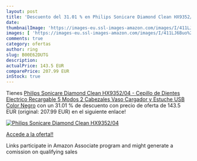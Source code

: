 ```yaml
---
layout: post
title: 'Descuento del 31.01 % en Philips Sonicare Diamond Clean HX9352/04'
date: 
thumbnailImage: 'https://images-eu.ssl-images-amazon.com/images/I/411LJ6Buo%2BL._SL200_.jpg'
images: [ 'https://images-eu.ssl-images-amazon.com/images/I/411LJ6Buo%2BL._SL200_.jpg' ]
comments: true
category: ofertas
author: ring
slug: B00E62DUTG
description:
actualPrice: 143.5 EUR
comparePrice: 207.99 EUR
inStock: true
---
```


Tienes [Philips Sonicare Diamond Clean HX9352/04 - Cepillo de Dientes Electrico Recargable  5 Modos  2 Cabezales  Vaso Cargador y Estuche USB  Color Negro](https://www.amazon.es/dp/B00E62DUTG/?tag=tolees-21) con un 31.01 % de descuento con precio de oferta de 143.5 EUR (original: 207.99 EUR) en el siguiente enlace!

[![Philips Sonicare Diamond Clean HX9352/04](https://images-eu.ssl-images-amazon.com/images/I/411LJ6Buo%2BL._SL200_.jpg)](https://www.amazon.es/dp/B00E62DUTG/?tag=tolees-21)

[Accede a la oferta!!](https://www.amazon.es/dp/B00E62DUTG/?tag=tolees-21)

Links participate in Amazon Associate program and might generate a comission on qualifying sales


